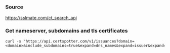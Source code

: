 ### Source
https://sslmate.com/ct_search_api

### Get nameserver, subdomains and tls certificates
```
curl -s "https://api.certspotter.com/v1/issuances?domain=<domain>&include_subdomains=true&expand=dns_names&expand=issuer&expand=revocation&expand=problem_reporting&expand=cert_der"
```

